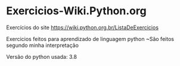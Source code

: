 # Exercicios-Wiki.Python.org
Exercícios do site https://wiki.python.org.br/ListaDeExercicios

Exercicios feitos para aprendizado de linguagem python
~São feitos segundo minha interpretação 

Versão do python usada: 3.8
